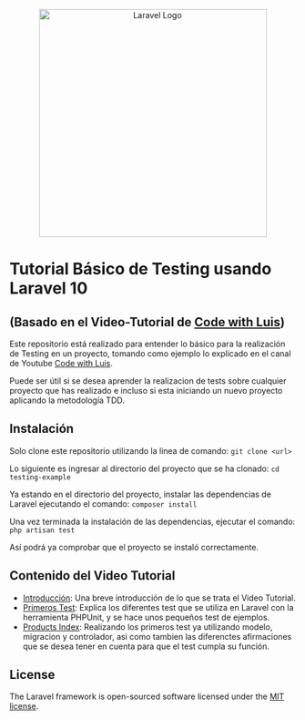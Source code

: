 <p align="center"><img src="https://raw.githubusercontent.com/laravel/art/master/logo-lockup/5%20SVG/2%20CMYK/1%20Full%20Color/laravel-logolockup-cmyk-red.svg" width="400" alt="Laravel Logo" /></p>

# Tutorial Básico de Testing usando Laravel 10

## (Basado en el Video-Tutorial de [Code with Luis](https://www.youtube.com/playlist?list=PLDYiB4l8VPZa-2tNcgPZYpPuHo-zZBxHY))

Este repositorio está realizado para entender lo básico para la realización de Testing en un proyecto, tomando como ejemplo lo explicado en el canal de Youtube [Code with Luis](https://www.youtube.com/@codewithluis). 

Puede ser útil si se desea aprender la realizacion de tests sobre cualquier proyecto que has realizado e incluso si esta iniciando un nuevo proyecto aplicando la metodología TDD.

## Instalación

Solo clone este repositorio utilizando la linea de comando: 
`git clone <url>`

Lo siguiente es ingresar al directorio del proyecto que se ha clonado:
`cd testing-example`

Ya estando en el directorio del proyecto, instalar las dependencias de Laravel ejecutando el comando: 
`composer install`

Una vez terminada la instalación de las dependencias, ejecutar el comando:
`php artisan test`

Así podrá ya comprobar que el proyecto se instaló correctamente.

## Contenido del Video Tutorial

- [Introducción](https://www.youtube.com/watch?v=G0gmuXYq1vw): Una breve introducción de lo que se trata el Video Tutorial.
- [Primeros Test](https://www.youtube.com/watch?v=pkB4WV2M-ek): Explica los diferentes test que se utiliza en Laravel con la herramienta PHPUnit, y se hace unos pequeños test de ejemplos.
- [Products Index](https://www.youtube.com/watch?v=eV2m0TmjaZw): Realizando los primeros test ya utilizando modelo, migracion y controlador, asi como tambien las diferenctes afirmaciones que se desea tener en cuenta para que el test cumpla su función.

## License

The Laravel framework is open-sourced software licensed under the [MIT license](https://opensource.org/licenses/MIT).
